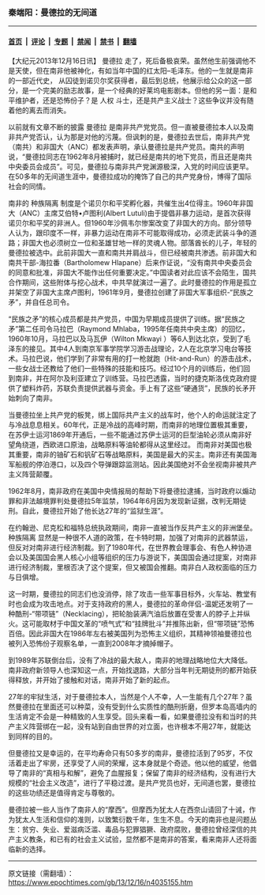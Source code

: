### 秦端阳：曼德拉的无间道

---

#### [首页](../../../..?n4035155) &nbsp;|&nbsp; [评论](../../../../../epoch-comment?n4035155) &nbsp;|&nbsp; [专题](../../../../../epoch-special?n4035155) &nbsp;|&nbsp; [禁闻](../../../../../epoch-news?n4035155) &nbsp;|&nbsp; [禁书](../../../../../books?n4035155) &nbsp;|&nbsp; [翻墙](https://github.com/gfw-breaker/nogfw/blob/master/README.md?n4035155)


<div class="post_content" id="artbody" itemprop="articleBody">
 <!-- article content begin -->
 <p>
  【大纪元2013年12月16日讯】
  <ok href="https://www.epochtimes.com/gb/tag/%E6%9B%BC%E5%BE%B7%E6%8B%89.html">
   曼德拉
  </ok>
  走了，死后备极哀荣。虽然他生前强调他不是天使，但在南非他被神化，有如当年中国的红太阳–毛泽东。他的一生就是南非的一部近代史， 从囚徒到诺贝尔奖获得者，最后到总统，他展示给公众的这一部分，是一个完美的励志故事，是一个经典的好莱坞电影剧本。但他的另一面：是和平维护者，还是恐怖份子？是
  <ok href="https://www.epochtimes.com/gb/tag/%E4%BA%BA%E6%9D%83.html">
   人权
  </ok>
  斗士，还是共产主义战士？这些争议并没有随着他的离去而消失。
 </p>
 <p>
  以前就有文章不断的披露
  <ok href="https://www.epochtimes.com/gb/tag/%E6%9B%BC%E5%BE%B7%E6%8B%89.html">
   曼德拉
  </ok>
  是南非共产党党员。但一直被曼德拉本人以及南非共产党否认，认为那是对他的污蔑。但讽刺的是，曼德拉去世后，南非共产党（南共）和非国大（ANC）都发表声明，承认曼德拉是共产党员。南共的声明说，“曼德拉同志在1962年8月被捕时，就已经是南共的地下党员，而且还是南共中央委员会成员”。可见，曼德拉与南非共产党渊源极深，入党的时间应该更早。在50多年的无间道生涯中，曼德拉成功的掩饰了自己的共产党身份，博得了国际社会的同情。
 </p>
 <p>
  南非的
  <ok href="https://www.epochtimes.com/gb/tag/%E7%A7%8D%E6%97%8F%E9%9A%94%E7%A6%BB.html">
   种族隔离
  </ok>
  制度是个诺贝尔和平奖孵化器，共催生出4位得主。1960年非国大（ANC）主席艾伯特•卢图利(Albert Lutuli)由于提倡非暴力运动，是首次获得诺贝尔和平奖的非洲人。但1960年沙佩韦尔惨案改变了非国大的方向。部分领导人认为，跟印度不一样，非暴力运动在南非不可能取得成功，必须走武装斗争的道路；非国大也必须树立一位和圣雄甘地一样的灵魂人物。部落酋长的儿子，年轻的曼德拉被选中。此前非国大一直和南共并肩战斗，但已经被南共渗透。前非国大和南共干部-海拉番（Bartholomew Hlapane）后来作证说，“没有南共中央委员会的同意和批准，非国大不能作出任何重要决定。”中国读者对此应该不会陌生，国共合作期间，这些附体与挖心战术，中共早就演过一遍了。此时曼德拉的作用是孤立并架空了非国大主席卢图利，1961年9月，曼德拉创建了非国大军事组织-“民族之矛”，并自任总司令。
 </p>
 <p>
  “民族之矛”的核心成员都是共产党员，中国为早期成员提供了训练。据“民族之矛”第二任司令马拉巴（Raymond Mhlaba，1995年任南共中央主席）的回忆，1960年10月，马拉巴以及马瓦伊（Wilton Mkwayi ）等6人到达北京，受到了毛泽东的接见。其中4人到南京军事学院学习游击战理论，2人在北京学习电台等技术。马拉巴说，他们学到了非常有用的打一枪就跑（Hit-and-Run）的游击战术，一些女战士还教给了他们一些特殊的技能和技巧。经过10个月的训练后，他们回到南非，并在阿尔及利亚建立了训练营。马拉巴透露，当时的捷克斯洛伐克政府提供了塑料炸药，苏联负责提供武器与资金。手上有了这些“硬通货”，民族的长矛开始刺向了南非。
 </p>
 <p>
  当曼德拉坐上共产党的板凳，绑上国际共产主义的战车时，他个人的命运就注定了与冷战息息相关。60年代，正是冷战的高峰时期，而南非的地理位置极其重要，在苏伊士运河1869年开通后，一些不能通过苏伊士运河的巨型油轮必须从南非好望角绕道，西欧进口原油，战略原料等油轮都得从这里经过。 而南非对美国也极其重要，南非的铀矿石和钒矿石等战略原料，美国是最大的买主。南非还有美国海军船舰的停泊港口，以及四个导弹跟踪监测站。因此美国绝对不会坐视南非被共产主义阵营颠覆。
 </p>
 <p>
  1962年8月，南非政府在美国中央情报局的帮助下将曼德拉逮捕，当时政府以煽动罪和非法越境罪判处曼德拉5年监禁，1964年6月因为发现新证据，改判无期徒刑。自此，曼德拉开始了他长达27年的“监狱生涯”。
 </p>
 <p>
  在约翰逊、尼克松和福特总统执政期间，南非一直被当作反共产主义的非洲堡垒。
  <ok href="https://www.epochtimes.com/gb/tag/%E7%A7%8D%E6%97%8F%E9%9A%94%E7%A6%BB.html">
   种族隔离
  </ok>
  显然是一种很不人道的政策，在卡特时期，加强了对南非的武器禁运，但反对对南非进行经济制裁。到了1980年代，在世界教会理事会、有色人种协进会以及美国国会黑人核心小组等组织的压力与游说下，美国国会通过提案，对南非进行经济制裁，里根否决了这个提案，但又被国会推翻。南非白人政权面临的压力与日俱增。
 </p>
 <p>
  这一时期，曼德拉的同志们也没消停，除了攻击一些军事目标外，火车站、教堂有时也会成为攻击地点。对于支持政府的黑人，曼德拉的革命伴侣-温妮还发明了一种酷刑-“带项链”（Necklacing），把轮胎装满汽油后放置在受害人的脖子上并纵火。这可能取材于中国文革的“喷气式”和“挂牌批斗”并推陈出新，但“带项链”恐怖百倍。因此非国大在1986年左右被美国列为恐怖主义组织，其精神领袖曼德拉也被列入恐怖份子观察名单，一直到2008年才摘掉帽子。
 </p>
 <p>
  到1989年苏联倒台后，没有了冷战的最大敌人，南非的地理战略地位大大降低。南非政府新领导人也深知这一点，开始找退路，大部分当年判无期徒刑的都开始获得释放，并开始了接触和对话，南非开始了新的起点。
 </p>
 <p>
  27年的牢狱生活，对于曼德拉本人，当然是个人不幸，人一生能有几个27年？虽然曼德拉在里面还可以种菜，没有受到什么实质性的酷刑折磨，但罗本岛高墙内的生活肯定不会是一种精致的人生享受。回头来看一看，如果曼德拉没有和当时的共产主义阵营绑在一起，没有站到自由世界的对立面，也许根本不用27年，就能达到同样的目的。
 </p>
 <p>
  但曼德拉又是幸运的，在平均寿命只有50多岁的南非，曼德拉活到了95岁，不仅活着走出了牢房，还享受了人间的荣耀，这本身就是个奇迹。他以他的威望，他倡导了南非的“真相与和解”，避免了血腥报复；保留了南非的经济结构，没有进行大规模的“社会主义改造”，进行了平稳过渡。是共产党员也好，无间道也罢，曼德拉的这些功绩还是值得肯定与尊敬的。
 </p>
 <p>
  曼德拉被一些人当作了南非人的“摩西”。但摩西为犹太人在西奈山请回了十诫，作为犹太人生活和信仰的准则，以致繁衍数千年，生生不息。今天的南非也是问题丛生：贫穷、失业、爱滋病泛滥、毒品与犯罪猖獗、政府腐败，曼德拉曾经深信的共产主义教条，和已有的社会主义试验，显然都不是南非的答案，看来南非人还将面临新的选择。
 </p>
 <!-- article content end -->
 <div id="below_article_ad">
 </div>
</div>


---

原文链接（需翻墙）：https://www.epochtimes.com/gb/13/12/16/n4035155.htm